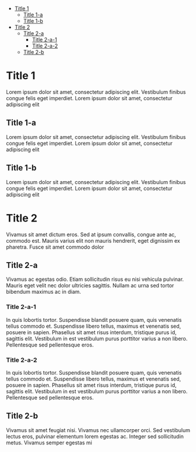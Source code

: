 
- [Title 1](#a0)
  * [Title 1-a](#a1)
  * [Title 1-b](#a2)
- [Title 2](#a3)
  * [Title 2-a](#a4)
    + [Title 2-a-1](#a5)
    + [Title 2-a-2](#a6)
  * [Title 2-b](#a7)


# <a name="a0"></a>Title 1

Lorem ipsum dolor sit amet, consectetur adipiscing elit. Vestibulum finibus congue felis eget imperdiet. Lorem ipsum dolor sit amet, consectetur adipiscing elit

## <a name="a1"></a>Title 1-a

Lorem ipsum dolor sit amet, consectetur adipiscing elit. Vestibulum finibus congue felis eget imperdiet. Lorem ipsum dolor sit amet, consectetur adipiscing elit

## <a name="a2"></a>Title 1-b

Lorem ipsum dolor sit amet, consectetur adipiscing elit. Vestibulum finibus congue felis eget imperdiet. Lorem ipsum dolor sit amet, consectetur adipiscing elit

# <a name="a3"></a>Title 2

Vivamus sit amet dictum eros. Sed at ipsum convallis, congue ante ac, commodo est. Mauris varius elit non mauris hendrerit, eget dignissim ex pharetra. Fusce sit amet commodo dolor

## <a name="a4"></a>Title 2-a

Vivamus ac egestas odio. Etiam sollicitudin risus eu nisi vehicula pulvinar. Mauris eget velit nec dolor ultricies sagittis. Nullam ac urna sed tortor bibendum maximus ac in diam.

### <a name="a5"></a>Title 2-a-1

In quis lobortis tortor. Suspendisse blandit posuere quam, quis venenatis tellus commodo et. Suspendisse libero tellus, maximus et venenatis sed, posuere in sapien. Phasellus sit amet risus interdum, tristique purus id, sagittis elit. Vestibulum in est vestibulum purus porttitor varius a non libero. Pellentesque sed pellentesque eros. 

### <a name="a6"></a>Title 2-a-2

In quis lobortis tortor. Suspendisse blandit posuere quam, quis venenatis tellus commodo et. Suspendisse libero tellus, maximus et venenatis sed, posuere in sapien. Phasellus sit amet risus interdum, tristique purus id, sagittis elit. Vestibulum in est vestibulum purus porttitor varius a non libero. Pellentesque sed pellentesque eros. 

## <a name="a7"></a>Title 2-b

Vivamus sit amet feugiat nisi. Vivamus nec ullamcorper orci. Sed vestibulum lectus eros, pulvinar elementum lorem egestas ac. Integer sed sollicitudin metus. Vivamus semper egestas mi




